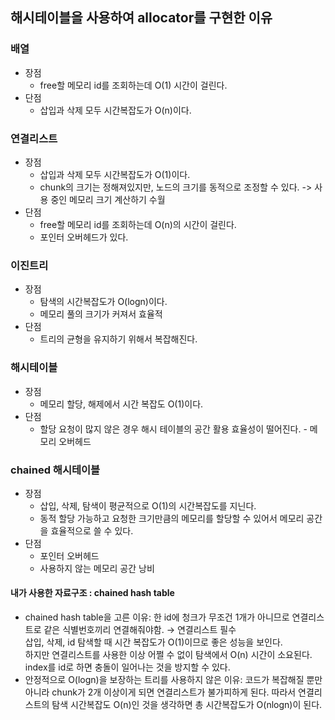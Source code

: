 ## 해시테이블을 사용하여 allocator를 구현한 이유


### 배열
- 장점<br>
  - free할 메모리 id를 조회하는데 O(1) 시간이 걸린다.
- 단점<br>
    - 삽입과 삭제 모두 시간복잡도가 O(n)이다.


### 연결리스트
- 장점<br>
    - 삽입과 삭제 모두 시간복잡도가 O(1)이다.<br>
    - chunk의 크기는 정해져있지만, 노드의 크기를 동적으로 조정할 수 있다. -> 사용 중인 메모리 크기 계산하기 수월
- 단점<br>
    - free할 메모리 id를 조회하는데 O(n)의 시간이 걸린다.<br>
    - 포인터 오버헤드가 있다.


### 이진트리
- 장점<br>
    - 탐색의 시간복잡도가 O(logn)이다.<br>
    - 메모리 풀의 크기가 커져서 효율적
- 단점<br>
    - 트리의 균형을 유지하기 위해서 복잡해진다.

### 해시테이블
- 장점<br>
    - 메모리 할당, 해제에서 시간 복잡도 O(1)이다.
- 단점<br>
    - 할당 요청이 많지 않은 경우 해시 테이블의 공간 활용 효율성이 떨어진다. - 메모리 오버헤드

### chained 해시테이블
- 장점<br>
    - 삽입, 삭제, 탐색이 평균적으로 O(1)의 시간복잡도를 지닌다.
    - 동적 할당 가능하고 요청한 크기만큼의 메모리를 할당할 수 있어서 메모리 공간을 효율적으로 쓸 수 있다.
- 단점<br>
    - 포인터 오버헤드
    - 사용하지 않는 메모리 공간 낭비


#### 내가 사용한 자료구조 : chained hash table
- chained hash table을 고른 이유:
    한 id에 청크가 무조건 1개가 아니므로 연결리스트로 같은 식별번호끼리 연결해줘야함. → 연결리스트 필수 <br>
    삽입, 삭제, id 탐색할 때 시간 복잡도가 O(1)이므로 좋은 성능을 보인다. <br>
    하지만 연결리스트를 사용한 이상 어쩔 수 없이 탐색에서 O(n) 시간이 소요된다. <br>
    index를 id로 하면 충돌이 일어나는 것을 방지할 수 있다.<br>
- 안정적으로 O(logn)을 보장하는 트리를 사용하지 않은 이유:
    코드가 복잡해질 뿐만 아니라 chunk가 2개 이상이게 되면 연결리스트가 불가피하게 된다. 따라서 연결리스트의 탐색 시간복잡도 O(n)인 것을 생각하면 총 시간복잡도가 O(nlogn)이 된다.